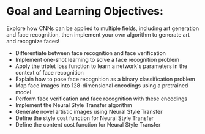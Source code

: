 # Goal and Learning Objectives:
Explore how CNNs can be applied to multiple fields, including art generation and face recognition, then implement your own algorithm to generate art and recognize faces!
* Differentiate between face recognition and face verification
* Implement one-shot learning to solve a face recognition problem
* Apply the triplet loss function to learn a network's parameters in the context of face recognition
* Explain how to pose face recognition as a binary classification problem
* Map face images into 128-dimensional encodings using a pretrained model
* Perform face verification and face recognition with these encodings
* Implement the Neural Style Transfer algorithm
* Generate novel artistic images using Neural Style Transfer
* Define the style cost function for Neural Style Transfer
* Define the content cost function for Neural Style Transfer
